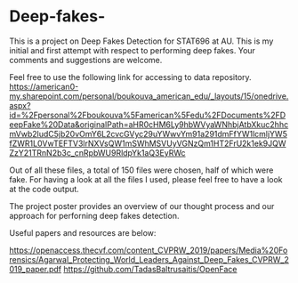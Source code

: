 # Deep-fakes-
This is a project on Deep Fakes Detection for STAT696 at AU. This is my initial and first attempt with respect to performing deep fakes. Your comments and suggestions are welcome.

Feel free to use the following link for accessing to data repository. 
https://american0-my.sharepoint.com/personal/boukouva_american_edu/_layouts/15/onedrive.aspx?id=%2Fpersonal%2Fboukouva%5Famerican%5Fedu%2FDocuments%2FDeepFake%20Data&originalPath=aHR0cHM6Ly9hbWVyaWNhbjAtbXkuc2hhcmVwb2ludC5jb20vOmY6L2cvcGVyc29uYWwvYm91a291dmFfYW1lcmljYW5fZWR1L0VwTEFTV3lrNXVsQW1mSWhMSVUyVGNzQm1HT2FrU2k1ek9JQWZzY21TRnN2b3c_cnRpbWU9RldpYk1aQ3EyRWc

Out of all these files, a total of 150 files were chosen, half of which were fake. For having a look at all the files I used, please feel free to have a look at the code output. 

The project poster provides an overview of our thought process and our approach for perforning deep fakes detection. 

Useful papers and resources are below:

https://openaccess.thecvf.com/content_CVPRW_2019/papers/Media%20Forensics/Agarwal_Protecting_World_Leaders_Against_Deep_Fakes_CVPRW_2019_paper.pdf
https://github.com/TadasBaltrusaitis/OpenFace
